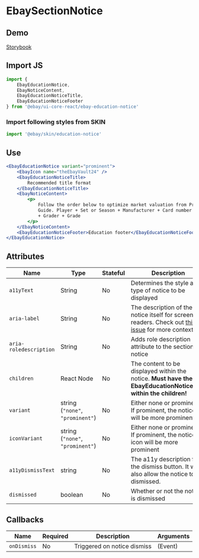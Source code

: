# EbaySectionNotice

## Demo

[Storybook](https://opensource.ebay.com/ebayui-core-react/main/?path=/docs/notices-tips-ebay-education-notice--docs)

## Import JS

```jsx harmony
import {
    EbayEducationNotice,
    EbayNoticeContent,
    EbayEducationNoticeTitle,
    EbayEducationNoticeFooter
} from '@ebay/ui-core-react/ebay-education-notice'
```

### Import following styles from SKIN

```jsx harmony
import '@ebay/skin/education-notice'
```

## Use

```jsx harmony
<EbayEducationNotice variant="prominent">
    <EbayIcon name="theEbayVault24" />
    <EbayEducationNoticeTitle>
        Recommended title format
    </EbayEducationNoticeTitle>
    <EbayNoticeContent>
        <p>
            Follow the order below to optimize market valuation from Price
            Guide. Player + Set or Season + Manufacturer + Card number + Variant
            + Grader + Grade
        </p>
    </EbayNoticeContent>
    <EbayEducationNoticeFooter>Education footer</EbayEducationNoticeFooter>
</EbayEducationNotice>
```

## Attributes

| Name                   | Type                         | Stateful | Description                                                                                                                                 | Default    |
| ---------------------- | ---------------------------- | -------- | ------------------------------------------------------------------------------------------------------------------------------------------- | ---------- |
| `a11yText`             | String                       | No       | Determines the style and type of notice to be displayed                                                                                     | -          |
| `aria-label`           | String                       | No       | The description of the notice itself for screen readers. Check out [this issue](https://github.com/eBay/skin/issues/1001) for more context. | -          |
| `aria-roledescription` | String                       | No       | Adds role description attribute to the section notice                                                                                       | `"Notice"` |
| `children`             | React Node                   | No       | The content to be displayed within the notice. **Must have the EbayEducationNoticeTitle within the children!**                              | -          |
| `variant`              | string (`"none"`, `"prominent"`) | No       | Either none or prominent. If prominent, the notice will be more prominent                                                                   | `"none"`
| `iconVariant`              | string (`"none"`, `"prominent"`) | No       | Either none or prominent. If prominent, the notice icon will be more prominent                                                                   | `"none"`
| `a11yDismissText`    |  string | No | The a11y description for the dismiss button. It will also allow the notice to be dismissed. | -
| `dismissed`    |  boolean | No | Whether or not the notice is dismissed | `false`

## Callbacks

| Name        | Required | Description                 | Arguments |
| ----------- | -------- | --------------------------- | --------- |
| `onDismiss` | No       | Triggered on notice dismiss | (Event)   |

